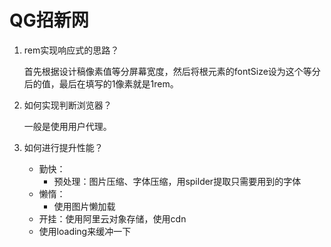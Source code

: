 # QG招新网

1. rem实现响应式的思路？

   首先根据设计稿像素值等分屏幕宽度，然后将根元素的fontSize设为这个等分后的值，最后在填写的1像素就是1rem。

2. 如何实现判断浏览器？

   一般是使用用户代理。

3. 如何进行提升性能？

   - 勤快：
     - 预处理：图片压缩、字体压缩，用spilder提取只需要用到的字体
   - 懒惰：
     - 使用图片懒加载
   - 开挂：使用阿里云对象存储，使用cdn
   - 使用loading来缓冲一下


